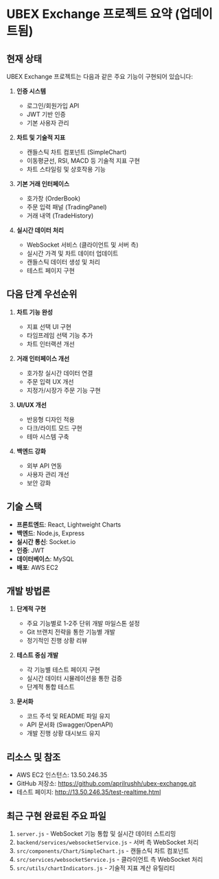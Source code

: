 # UBEX Exchange 프로젝트 요약 (업데이트됨)

## 현재 상태

UBEX Exchange 프로젝트는 다음과 같은 주요 기능이 구현되어 있습니다:

1. **인증 시스템**
   - 로그인/회원가입 API
   - JWT 기반 인증
   - 기본 사용자 관리

2. **차트 및 기술적 지표**
   - 캔들스틱 차트 컴포넌트 (SimpleChart)
   - 이동평균선, RSI, MACD 등 기술적 지표 구현
   - 차트 스타일링 및 상호작용 기능

3. **기본 거래 인터페이스**
   - 호가창 (OrderBook)
   - 주문 입력 패널 (TradingPanel)
   - 거래 내역 (TradeHistory)

4. **실시간 데이터 처리**
   - WebSocket 서비스 (클라이언트 및 서버 측)
   - 실시간 가격 및 차트 데이터 업데이트
   - 캔들스틱 데이터 생성 및 처리
   - 테스트 페이지 구현

## 다음 단계 우선순위

1. **차트 기능 완성**
   - 지표 선택 UI 구현
   - 타임프레임 선택 기능 추가
   - 차트 인터랙션 개선

2. **거래 인터페이스 개선**
   - 호가창 실시간 데이터 연결
   - 주문 입력 UX 개선
   - 지정가/시장가 주문 기능 구현

3. **UI/UX 개선**
   - 반응형 디자인 적용
   - 다크/라이트 모드 구현
   - 테마 시스템 구축

4. **백엔드 강화**
   - 외부 API 연동
   - 사용자 관리 개선
   - 보안 강화

## 기술 스택

- **프론트엔드**: React, Lightweight Charts
- **백엔드**: Node.js, Express
- **실시간 통신**: Socket.io
- **인증**: JWT
 - **데이터베이스**: MySQL
- **배포**: AWS EC2

## 개발 방법론

1. **단계적 구현**
   - 주요 기능별로 1-2주 단위 개발 마일스톤 설정
   - Git 브랜치 전략을 통한 기능별 개발
   - 정기적인 진행 상황 리뷰

2. **테스트 중심 개발**
   - 각 기능별 테스트 페이지 구현
   - 실시간 데이터 시뮬레이션을 통한 검증
   - 단계적 통합 테스트

3. **문서화**
   - 코드 주석 및 README 파일 유지
   - API 문서화 (Swagger/OpenAPI)
   - 개발 진행 상황 대시보드 유지

## 리소스 및 참조

- AWS EC2 인스턴스: 13.50.246.35
- GitHub 저장소: https://github.com/aprilrushh/ubex-exchange.git
- 테스트 페이지: http://13.50.246.35/test-realtime.html

## 최근 구현 완료된 주요 파일

1. `server.js` - WebSocket 기능 통합 및 실시간 데이터 스트리밍
2. `backend/services/websocketService.js` - 서버 측 WebSocket 처리
3. `src/components/Chart/SimpleChart.js` - 캔들스틱 차트 컴포넌트
4. `src/services/websocketService.js` - 클라이언트 측 WebSocket 처리
5. `src/utils/chartIndicators.js` - 기술적 지표 계산 유틸리티
